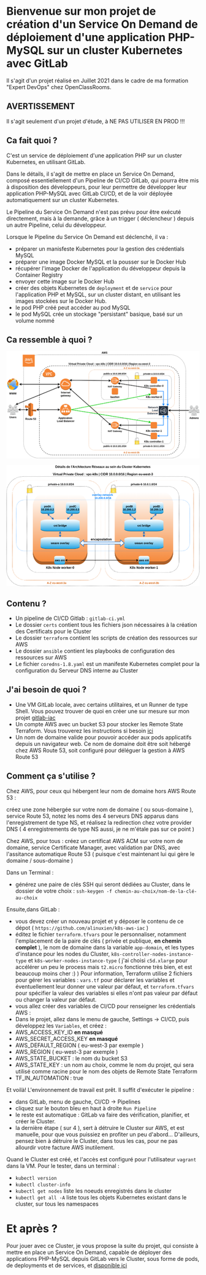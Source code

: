 # Bienvenue sur mon projet de création d'un Service On Demand de déploiement d'une application PHP-MySQL sur un cluster Kubernetes avec GitLab
Il s'agit d'un projet réalisé en Juillet 2021 dans le cadre de ma formation "Expert DevOps" chez OpenClassRooms.

## AVERTISSEMENT
Il s'agit seulement d'un projet d'étude, à NE PAS UTILISER EN PROD  !!!

## Ca fait quoi ?
C'est un service de déploiement d'une application PHP sur un cluster Kubernetes, en utilisant GitLab.

Dans le détails, il s'agit de mettre en place un Service On Demand, composé essentiellement d'un Pipeline de CI/CD GitLab, qui pourra être mis à disposition des développeurs, pour leur permettre de développer leur application PHP-MySQL avec GitLab CI/CD, et de la voir déployée automatiquement sur un cluster Kubernetes.

Le Pipeline du Service On Demand n'est pas prévu pour être exécuté directement, mais à la demande, grâce à un trigger ( déclencheur ) depuis un autre Pipeline, celui du développeur.

Lorsque le Pipeline du Service On Demand est déclenché, il va :
- préparer un manisfeste Kubernetes pour la gestion des crédentials MySQL
- préparer une image Docker MySQL et la pousser sur le Docker Hub
- récupérer l'image Docker de l'application du développeur depuis la Container Registry
- envoyer cette image sur le Docker Hub
- créer des objets Kubernetes de `deployment` et de `service` pour l'application PHP et MySQL, sur un cluster distant, en utilisant les images stockées sur le Docker Hub.
- le pod PHP créé peut accéder au pod MySQL
- le pod MySQL crée un stockage "persistant" basique, basé sur un volume nommé

## Ca ressemble à quoi ?
![Vue d'ensemble de l'Architecture Cloud AWS](https://github.com/alinuxien/k8s-aws-iac/blob/master/K8s%20on%20AWS%20-%20Global%20Architecture.png)


![Vue d'ensemble de l'Architecture Réseaux entre Pods et entre Nodes Kubernetes](https://github.com/alinuxien/k8s-aws-iac/blob/master/K8s%20on%20AWS%20-%20PODS%20Networking.png)
## Contenu ?
- Un pipeline de CI/CD Gitlab : `gitlab-ci.yml` 
- Le dossier `certs` contient tous les fichiers json nécessaires à la création des Certificats pour le Cluster
- Le dossier `terraform` contient les scripts de création des ressources sur AWS
- Le dossier `ansible` contient les playbooks de configuration des ressources sur AWS
- Le fichier `coredns-1.8.yaml` est un manifeste Kubernetes complet pour la configuration du Serveur DNS interne au Cluster
 
## J'ai besoin de quoi ?
- Une VM GitLab locale, avec certains utilitaires, et un Runner de type Shell. Vous pouvez trouver de quoi en créer une sur mesure sur mon projet [gitlab-iac](https://github.com/alinuxien/gitlab-iac)
- Un compte AWS avec un bucket S3 pour stocker les Remote State Terraform. Vous trouverez les instructions si besoin [ici](https://docs.aws.amazon.com/fr_fr/AmazonS3/latest/user-guide/create-bucket.html)
- Un nom de domaine valide pour pouvoir accéder aux pods applicatifs depuis un navigateur web. Ce nom de domaine doit être soit hébergé chez AWS Route 53, soit configuré pour déléguer la gestion à AWS Route 53

## Comment ça s'utilise ?
Chez AWS, pour ceux qui hébergent leur nom de domaine hors AWS Route 53 :

créez une zone hébergée sur votre nom de domaine ( ou sous-domaine ), service Route 53, 
notez les noms des 4 serveurs DNS apparus dans l'enregistrement de type NS, et réalisez la redirection chez votre provider DNS ( 4 enregistrements de type NS aussi, je ne m'étale pas sur ce point )

Chez AWS, pour tous : 
créez un certificat AWS ACM sur votre nom de domaine, service Certificate Manager, avec validation par DNS, avec l'assitance automatique Route 53 ( puisque c'est maintenant lui qui gère le domaine / sous-domaine )

Dans un Terminal : 
- générez une paire de clés SSH qui seront dédiées au Cluster, dans le dossier de votre choix : `ssh-keygen -f chemin-au-choix/nom-de-la-clé-au-choix`

Ensuite,dans GitLab :
- vous devez créer un nouveau projet et y déposer le contenu de ce dépot ( `https://github.com/alinuxien/k8s-aws-iac` )
- éditez le fichier `terraform.tfvars` pour le personnaliser, notamment l'emplacement de la paire de clés ( privée et publique, **en chemin complet** ), le nom de domaine dans la variable `app-domain`, et les types d'instance pour les nodes du Cluster, `k8s-controller-nodes-instance-type` et `k8s-worker-nodes-instance-type` ( j'ai choisi `c5d.xlarge` pour accélérer un peu le process mais `t2.micro` fonctionne très bien, et est beaucoup moins cher :) )
Pour information, Terraform utilise 2 fichiers pour gérer les variables : `vars.tf` pour déclarer les variables et éventuellement leur donner une valeur par défaut, et `terraform.tfvars` pour spécifier la valeur des variables si elles n'ont pas valeur par défaut ou changer la valeur par défaut.
- vous allez créer des variables de CI/CD pour renseigner les crédentials AWS : 
- Dans le projet, allez dans le menu de gauche, Settings -> CI/CD, puis développez les `Variables`, et créez : 
- AWS_ACCESS_KEY_ID **en masqué**
- AWS_SECRET_ACCESS_KEY **en masqué**
- AWS_DEFAULT_REGION ( eu-west-3 par exemple )
- AWS_REGION ( eu-west-3 par exemple )
- AWS_STATE_BUCKET : le nom du bucket S3
- AWS_STATE_KEY : un nom au choix, comme le nom du projet, qui sera utilisé comme racine pour le nom des objets de Remote State Terraform
- TF_IN_AUTOMATION : true

Et voilà! L'environnement de travail est prêt. Il suffit d'exécuter le pipeline : 
- dans GitLab, menu de gauche, CI/CD -> Pipelines
- cliquez sur le bouton bleu en haut à droite `Run Pipeline`
- le reste est automatique : GitLab va faire des vérification, planifier, et créer le Cluster. 
- la dernière étape ( sur 4 ), sert à détruire le Cluster sur AWS, et est manuelle, pour que vous puissiez en profiter un peu d'abord... D'ailleurs, pensez bien à détruire le Cluster, dans tous les cas, pour ne pas allourdir votre facture AWS inutilement.

Quand le Cluster est créé, et l'accès est configuré pour l'utilisateur `vagrant` dans la VM. Pour le tester, dans un terminal :
- `kubectl version` 
- `kubectl cluster-info`
- `kubectl get nodes` liste les noeuds enregistrés dans le cluster
- `kubectl get all -A` liste tous les objets Kubernetes existant dans le cluster, sur tous les namespaces

# Et après ?
Pour jouer avec ce Cluster, je vous propose la suite du projet, qui consiste à mettre en place un Service On Demand, capable de déployer des applications PHP-MySQL depuis GitLab vers le Cluster, sous forme de pods, de deployments et de services, et [disponible ici](https://github.com/alinuxien/service-on-demand)
